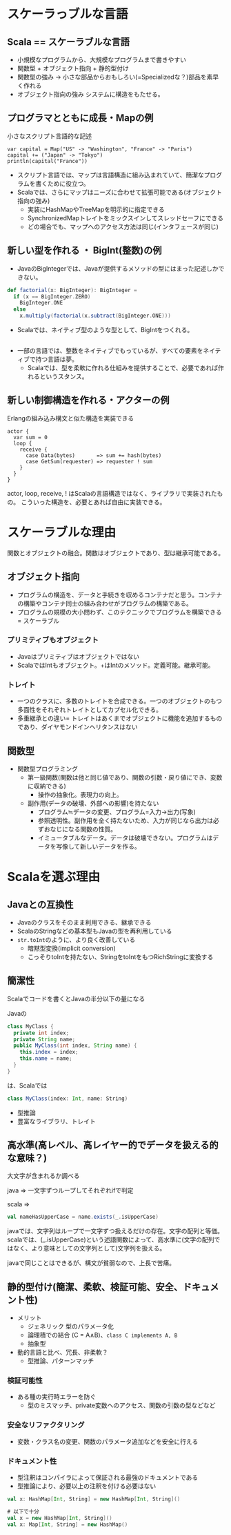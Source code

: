 # スケーラっブルな言語

## Scala == スケーラブルな言語
- 小規模なプログラムから、大規模なプログラムまで書きやすい
- 関数型 + オブジェクト指向 + 静的型付け
- 関数型の強み → 小さな部品からおもしろい(=Specializedな？)部品を素早く作れる
- オブジェクト指向の強み システムに構造をもたせる。

## プログラマとともに成長・Mapの例
小さなスクリプト言語的な記述
```
var capital = Map("US" -> "Washington", "France" -> "Paris")
capital += ("Japan" -> "Tokyo")
println(capital("France"))
```
- スクリプト言語では、マップは言語構造に組み込まれていて、簡潔なプログラムを書くために役立つ。
- Scalaでは、さらにマップはニーズに合わせて拡張可能である(オブジェクト指向の強み)
  - 実装にHashMapやTreeMapを明示的に指定できる
  - SynchronizedMapトレイトをミックスインしてスレッドセーフにできる
  - どの場合でも、マップへのアクセス方法は同じ(インタフェースが同じ)

## 新しい型を作れる ・ BigInt(整数)の例
- JavaのBigIntegerでは、Javaが提供するメソッドの型にはまった記述しかできない。
```scala
def factorial(x: BigInteger): BigInteger =
  if (x == BigInteger.ZERO)
    BigInteger.ONE
  else
    x.multiply(factorial(x.subtract(BigInteger.ONE)))
```
- Scalaでは、ネイティブ型のような型として、BigIntをつくれる。
```scala

```
- 一部の言語では、整数をネイティブでもっているが、すべての要素をネイティブで持つ言語は夢。
  - Scalaでは、型を柔軟に作れる仕組みを提供することで、必要であれば作れるというスタンス。

## 新しい制御構造を作れる・アクターの例
Erlangの組み込み構文と似た構造を実装できる
```
actor {
  var sum = 0
  loop {
    receive {
      case Data(bytes)       => sum += hash(bytes)
      case GetSum(requester) => requester ! sum
    }
  }
}
```
actor, loop, receive, ! はScalaの言語構造ではなく、ライブラリで実装されたもの。
こういった構造を、必要とあれば自由に実装できる。

# スケーラブルな理由
関数とオブジェクトの融合。関数はオブジェクトであり、型は継承可能である。

## オブジェクト指向
- プログラムの構造を、データと手続きを収めるコンテナだと思う。コンテナの構築やコンテナ同士の組み合わせがプログラムの構築である。
- プログラムの規模の大小問わず、このテクニックでプログラムを構築できる = スケーラブル

### プリミティブもオブジェクト
- Javaはプリミティブはオブジェクトではない
- ScalaではIntもオブジェクト。+はIntのメソッド。定義可能。継承可能。

### トレイト
- 一つのクラスに、多数のトレイトを合成できる。一つのオブジェクトのもつ多面性をそれぞれトレイトとしてカプセル化できる。
- 多重継承との違い= トレイトはあくまでオブジェクトに機能を追加するものであり、ダイヤモンドインヘリタンスはない

## 関数型
- 関数型プログラミング
  - 第一級関数(関数は他と同じ値であり、関数の引数・戻り値にでき、変数に収納できる)
    - 操作の抽象化。表現力の向上。
  - 副作用(データの破壊、外部への影響)を持たない
    - プログラム≒データの変更、プログラム=入力→出力(写象)
    - 参照透明性。副作用を全く持たないため、入力が同じなら出力は必ずおなじになる関数の性質。
    - イミュータブルなデータ。データは破壊できない。プログラムはデータを写像して新しいデータを作る。

# Scalaを選ぶ理由
## Javaとの互換性
- Javaのクラスをそのまま利用できる、継承できる
- ScalaのStringなどの基本型もJavaの型を再利用している
- ```str.toInt```のように、より良く改善している
  - 暗黙型変換(implicit conversion)
  - こっそりtoIntを持たない、StringをtoIntをもつRichStringに変換する

## 簡潔性
Scalaでコードを書くとJavaの半分以下の量になる

Javaの
```java
class MyClass {
  private int index;
  private String name;
  public MyClass(int index, String name) {
    this.index = index;
    this.name = name;
  }
}
```
は、Scalaでは
```scala
class MyClass(index: Int, name: String)
```
- 型推論
- 豊富なライブラリ、トレイト

## 高水準(高レベル、高レイヤー的でデータを扱える的な意味？)
大文字が含まれるか調べる

java => 一文字ずつループしてそれぞれifで判定

scala =>
```scala
val nameHasUpperCase = name.exists(_.isUpperCase)
```

javaでは、文字列はループで一文字ずつ扱えるだけの存在。文字の配列と等価。
scalaでは、(_.isUpperCase)という述語関数によって、高水準に(文字の配列ではなく、より意味としての文字列として)文字列を扱える。

javaで同じことはできるが、構文が貧弱なので、上長で苦痛。


## 静的型付け(簡潔、柔軟、検証可能、安全、ドキュメント性)
- メリット
  - ジェネリック 型のパラメータ化
  - 論理積での結合 (C = A∧B)、```class C implements A, B```
  - 抽象型
- 動的言語と比べ、冗長、非柔軟？
  - 型推論、パターンマッチ

### 検証可能性
- ある種の実行時エラーを防ぐ
  - 型のミスマッチ、private変数へのアクセス、関数の引数の型などなど

### 安全なリファクタリング
- 変数・クラス名の変更、関数のパラメータ追加などを安全に行える

### ドキュメント性
- 型注釈はコンパイラによって保証される最強のドキュメントである
- 型推論により、必要以上の注釈を付ける必要はない
```scala
val x: HashMap[Int, String] = new HashMap[Int, String]()

# 以下で十分
val x = new HashMap[Int, String]()
val x: Map[Int, String] = new HashMap()
```

